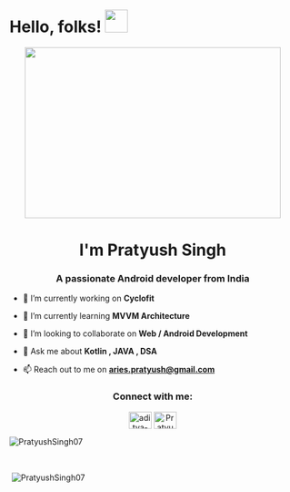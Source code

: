 # Hello, folks! <img src="https://raw.githubusercontent.com/MartinHeinz/MartinHeinz/master/wave.gif" height="40px">

<div align="center">
  <img src="https://media.giphy.com/media/dWesBcTLavkZuG35MI/giphy.gif" width="450" height="300"/>
</div>

<h1 align="center">I'm Pratyush Singh</h1>
<h3 align="center">A passionate Android developer from India</h3>

- 🔭 I’m currently working on **Cyclofit**

- 🌱 I’m currently learning **MVVM Architecture**

- 👯 I’m looking to collaborate on **Web / Android Development**

- 💬 Ask me about **Kotlin , JAVA , DSA**

- 📫 Reach out to me on **aries.pratyush@gmail.com**

<h3 align="center">Connect with me:</h3>
<p align="center">
<a href="https://www.linkedin.com/in/pratyush-singh-9323ab20a/" target="blank"><img align="center" src="https://raw.githubusercontent.com/rahuldkjain/github-profile-readme-generator/master/src/images/icons/Social/linked-in-alt.svg" alt="aditya-gupta-009520226" height="30" width="40" /></a>
<a href="https://www.codechef.com/users/Pr8yush07" target="blank"><img align="center" src="https://cdn.jsdelivr.net/npm/simple-icons@3.1.0/icons/codechef.svg" alt="PratyushSingh07" height="30" width="40" /></a>
</p>


<p><img align="center" src="https://github-readme-stats.vercel.app/api/top-langs?username=PratyushSingh07&show_icons=true&locale=en&layout=compact" alt="PratyushSingh07" /></p>
<br>

<p>&nbsp;<img align="center" src="https://github-readme-stats.vercel.app/api?username=PratyushSingh07&show_icons=true&locale=en" alt="PratyushSingh07" /></p>
